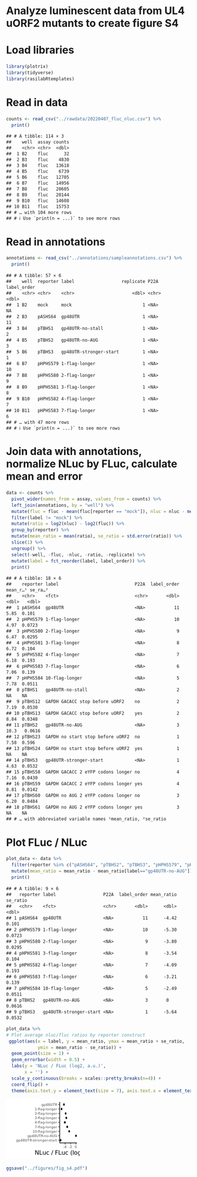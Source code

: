Analyze luminescent data from UL4 uORF2 mutants to create figure S4
================

# Load libraries

``` r
library(plotrix)
library(tidyverse)
library(rasilabRtemplates)
```

# Read in data

``` r
counts <- read_csv("../rawdata/20220407_fluc_nluc.csv") %>%
  print()
```

    ## # A tibble: 114 × 3
    ##    well  assay counts
    ##    <chr> <chr>  <dbl>
    ##  1 B2    fluc      32
    ##  2 B3    fluc    4830
    ##  3 B4    fluc   13618
    ##  4 B5    fluc    6739
    ##  5 B6    fluc   12705
    ##  6 B7    fluc   14956
    ##  7 B8    fluc   20605
    ##  8 B9    fluc   20144
    ##  9 B10   fluc   14608
    ## 10 B11   fluc   15753
    ## # … with 104 more rows
    ## # ℹ Use `print(n = ...)` to see more rows

# Read in annotations

``` r
annotations <- read_csv("../annotations/sampleannotations.csv") %>%
  print()
```

    ## # A tibble: 57 × 6
    ##    well  reporter label                  replicate P22A  label_order
    ##    <chr> <chr>    <chr>                      <dbl> <chr>       <dbl>
    ##  1 B2    mock     mock                           1 <NA>           NA
    ##  2 B3    pASHS64  gp48UTR                        1 <NA>           11
    ##  3 B4    pTBHS1   gp48UTR-no-stall               1 <NA>            2
    ##  4 B5    pTBHS2   gp48UTR-no-AUG                 1 <NA>            3
    ##  5 B6    pTBHS3   gp48UTR-stronger-start         1 <NA>            1
    ##  6 B7    pHPHS579 1-flag-longer                  1 <NA>           10
    ##  7 B8    pHPHS580 2-flag-longer                  1 <NA>            9
    ##  8 B9    pHPHS581 3-flag-longer                  1 <NA>            8
    ##  9 B10   pHPHS582 4-flag-longer                  1 <NA>            7
    ## 10 B11   pHPHS583 7-flag-longer                  1 <NA>            6
    ## # … with 47 more rows
    ## # ℹ Use `print(n = ...)` to see more rows

# Join data with annotations, normalize NLuc by FLuc, calculate mean and error

``` r
data <- counts %>% 
  pivot_wider(names_from = assay, values_from = counts) %>%
  left_join(annotations, by = "well") %>%
  mutate(fluc = fluc - mean(fluc[reporter == "mock"]), nluc = nluc - mean(nluc[reporter == "mock"])) %>%
  filter(label != "mock") %>% 
  mutate(ratio = log2(nluc) - log2(fluc)) %>% 
  group_by(reporter) %>% 
  mutate(mean_ratio = mean(ratio), se_ratio = std.error(ratio)) %>%
  slice(1) %>% 
  ungroup() %>% 
  select(-well, -fluc, -nluc, -ratio, -replicate) %>%
  mutate(label = fct_reorder(label, label_order)) %>%
  print()
```

    ## # A tibble: 18 × 6
    ##    reporter label                             P22A  label_order mean_r…¹ se_ra…²
    ##    <chr>    <fct>                             <chr>       <dbl>    <dbl>   <dbl>
    ##  1 pASHS64  gp48UTR                           <NA>           11     5.85  0.101 
    ##  2 pHPHS579 1-flag-longer                     <NA>           10     4.97  0.0723
    ##  3 pHPHS580 2-flag-longer                     <NA>            9     6.47  0.0295
    ##  4 pHPHS581 3-flag-longer                     <NA>            8     6.72  0.104 
    ##  5 pHPHS582 4-flag-longer                     <NA>            7     6.18  0.193 
    ##  6 pHPHS583 7-flag-longer                     <NA>            6     7.06  0.139 
    ##  7 pHPHS584 10-flag-longer                    <NA>            5     7.78  0.0511
    ##  8 pTBHS1   gp48UTR-no-stall                  <NA>            2    NA    NA     
    ##  9 pTBHS12  GAPDH GACACC stop before uORF2    no              2     7.19  0.0530
    ## 10 pTBHS13  GAPDH GACACC stop before uORF2    yes             2     8.84  0.0348
    ## 11 pTBHS2   gp48UTR-no-AUG                    <NA>            3    10.3   0.0616
    ## 12 pTBHS23  GAPDH no start stop before uORF2  no              1     7.58  0.596 
    ## 13 pTBHS24  GAPDH no start stop before uORF2  yes             1    NA    NA     
    ## 14 pTBHS3   gp48UTR-stronger-start            <NA>            1     4.63  0.0532
    ## 15 pTBHS58  GAPDH GACACC 2 eYFP codons longer no              4     7.16  0.0430
    ## 16 pTBHS59  GAPDH GACACC 2 eYFP codons longer yes             4     8.81  0.0142
    ## 17 pTBHS60  GAPDH no AUG 2 eYFP codons longer no              3     6.20  0.0484
    ## 18 pTBHS61  GAPDH no AUG 2 eYFP codons longer yes             3    NA    NA     
    ## # … with abbreviated variable names ¹​mean_ratio, ²​se_ratio

# Plot FLuc / NLuc

``` r
plot_data <- data %>%
  filter(reporter %in% c("pASHS64", "pTBHS2", "pTBHS3", "pHPHS579", "pHPHS580", "pHPHS581", "pHPHS582", "pHPHS583", "pHPHS584")) %>%
  mutate(mean_ratio = mean_ratio - mean_ratio[label=="gp48UTR-no-AUG"]) %>%
  print()
```

    ## # A tibble: 9 × 6
    ##   reporter label                  P22A  label_order mean_ratio se_ratio
    ##   <chr>    <fct>                  <chr>       <dbl>      <dbl>    <dbl>
    ## 1 pASHS64  gp48UTR                <NA>           11      -4.42   0.101 
    ## 2 pHPHS579 1-flag-longer          <NA>           10      -5.30   0.0723
    ## 3 pHPHS580 2-flag-longer          <NA>            9      -3.80   0.0295
    ## 4 pHPHS581 3-flag-longer          <NA>            8      -3.54   0.104 
    ## 5 pHPHS582 4-flag-longer          <NA>            7      -4.09   0.193 
    ## 6 pHPHS583 7-flag-longer          <NA>            6      -3.21   0.139 
    ## 7 pHPHS584 10-flag-longer         <NA>            5      -2.49   0.0511
    ## 8 pTBHS2   gp48UTR-no-AUG         <NA>            3       0      0.0616
    ## 9 pTBHS3   gp48UTR-stronger-start <NA>            1      -5.64   0.0532

``` r
plot_data %>%
# Plot average nluc/fluc ratios by reporter construct
 ggplot(aes(x = label, y = mean_ratio, ymax = mean_ratio + se_ratio,
            ymin = mean_ratio - se_ratio)) +  
  geom_point(size = 1) +
  geom_errorbar(width = 0.5) +
  labs(y = 'NLuc / FLuc (log2, a.u.)',
       x = '') +
  scale_y_continuous(breaks = scales::pretty_breaks(n=4)) +
  coord_flip() +
  theme(axis.text.y = element_text(size = 7), axis.text.x = element_text(size = 7))
```

![](analyze_results_files/figure-gfm/unnamed-chunk-5-1.png)<!-- -->

``` r
ggsave("../figures/fig_s4.pdf")
```

